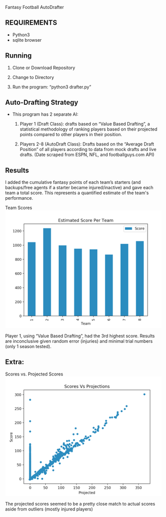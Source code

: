 Fantasy Football AutoDrafter

## REQUIREMENTS
- Python3
- sqlite browser

## Running
1. Clone or Download Repository

2.  Change to Directory

3.  Run the program: “python3 drafter.py”

## Auto-Drafting Strategy
- This program has 2 separate AI:

	1. Player 1 (Draft Class): drafts based on “Value Based Drafting”, a statistical methodology of ranking players based on their projected points compared to other players in their position.
	
	2. Players 2-8 (AutoDraft Class): Drafts based on the “Average Draft Position” of all players according to data from mock drafts and live drafts. (Date scraped from ESPN, NFL, and footballguys.com API)


## Results

I added the cumulative fantasy points of each team’s starters (and backups/free agents if a starter became injured/inactive) and gave each team a total score. This represents a quantified estimate of the team's performance.

Team Scores
![](https://github.com/shaeferd/FFDrafter/blob/master/Visualization/Team_Results.png?raw=true)

Player 1, using “Value Based Drafting”, had the 3rd highest score. Results are inconclusive given random error (injuries) and minimal trial numbers (only 1 season tested).

## Extra:
Scores vs. Projected Scores
![](https://github.com/shaeferd/FFDrafter/blob/master/Visualization/Scores_V_Projections.png?raw=true)

The projected scores seemed to be a pretty close match to actual scores aside from outliers (mostly injured players)



